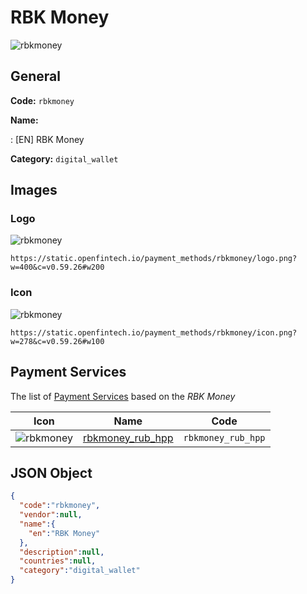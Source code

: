 
# RBK Money 
![rbkmoney](https://static.openfintech.io/payment_methods/rbkmoney/logo.png?w=400&c=v0.59.26#w200)  

## General 
**Code:** `rbkmoney` 
 
**Name:** 
 
:	[EN] RBK Money 
 
**Category:** `digital_wallet` 
 

## Images 

### Logo 
![rbkmoney](https://static.openfintech.io/payment_methods/rbkmoney/logo.png?w=400&c=v0.59.26#w200)  

```
https://static.openfintech.io/payment_methods/rbkmoney/logo.png?w=400&c=v0.59.26#w200
```  

### Icon 
![rbkmoney](https://static.openfintech.io/payment_methods/rbkmoney/icon.png?w=278&c=v0.59.26#w100)  

```
https://static.openfintech.io/payment_methods/rbkmoney/icon.png?w=278&c=v0.59.26#w100
```  

## Payment Services 
 
The list of [Payment Services](/payment-services/) based on the _RBK Money_ 

|Icon|Name|Code| 
|:---:|:---:|:---:| 
|![rbkmoney](https://static.openfintech.io/payment_methods/rbkmoney/icon.png?w=278&c=v0.59.26#w100) |[rbkmoney_rub_hpp](/payment-services/rbkmoney_rub_hpp/)|`rbkmoney_rub_hpp`| 
 

## JSON Object 

```json
{
  "code":"rbkmoney",
  "vendor":null,
  "name":{
    "en":"RBK Money"
  },
  "description":null,
  "countries":null,
  "category":"digital_wallet"
}
```  
